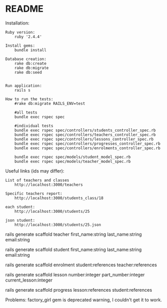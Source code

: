 # README

Installation:

    Ruby version:
        ruby '2.4.4'

    Install gems:
        bundle install

    Database creation:
        rake db:create
        rake db:migrate
        rake db:seed


    Run application:
        rails s

    How to run the tests:
        #rake db:migrate RAILS_ENV=test

        #all tests
        bundle exec rspec spec

        #individual tests
        bundle exec rspec spec/controllers/students_controller_spec.rb
        bundle exec rspec spec/controllers/teachers_controller_spec.rb
        bundle exec rspec spec/controllers/lessons_controller_spec.rb
        bundle exec rspec spec/controllers/progresses_controller_spec.rb
        bundle exec rspec spec/controllers/enrolments_controller_spec.rb

        bundle exec rspec spec/models/student_model_spec.rb
        bundle exec rspec spec/models/teacher_model_spec.rb




Useful links (ids may differ):


    List of teachers and classes
        http://localhost:3000/teachers

    Specific teachers report:
        http://localhost:3000/students_class/18

    each student:
        http://localhost:3000/students/25

    json student:
        http://localhost:3000/students/25.json













rails generate scaffold teacher first_name:string last_name:string email:string

rails generate scaffold student first_name:string last_name:string email:string

rails generate scaffold enrolment student:references teacher:references


rails generate scaffold lesson number:integer part_number:integer current_lesson:integer

rails generate scaffold progress lesson:references student:references






Problems:
factory_girl gem is deprecated warning, I couldn't get it to work.













